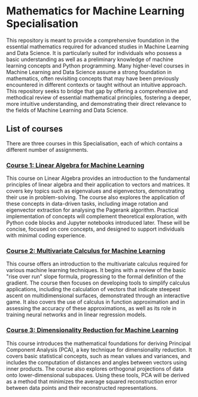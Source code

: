 # Mathematics for Machine Learning Specialisation

This repository is meant to provide a comprehensive foundation in the essential mathematics required for advanced studies in Machine Learning and Data Science. It is particularly suited for individuals who possess a basic understanding as well as a preliminary knowledge of machine learning concepts and Python programming. Many higher-level courses in Machine Learning and Data Science assume a strong foundation in mathematics, often revisiting concepts that may have been previously encountered in different contexts or taught without an intuitive approach. This repository seeks to bridge that gap by offering a comprehensive and methodical review of essential mathematical principles, fostering a deeper, more intuitive understanding, and demonstrating their direct relevance to the fields of Machine Learning and Data Science.

## List of courses

There are three courses in this Specialisation, each of which contains a different number of assignments.

### [Course 1: Linear Algebra for Machine Learning](1%20-%20Linear%20algebra/README.md)

This course on Linear Algebra provides an introduction to the fundamental principles of linear algebra and their application to vectors and matrices. It covers key topics such as eigenvalues and eigenvectors, demonstrating their use in problem-solving. The course also explores the application of these concepts in data-driven tasks, including image rotation and eigenvector extraction for analysing the Pagerank algorithm. Practical implementation of concepts will complement theoretical exploration, with Python code blocks and Jupyter notebooks introduced later. These will be concise, focused on core concepts, and designed to support individuals with minimal coding experience.

### [Course 2: Multivariate Calculus for Machine Learning](2%20-%20Multivariate%20calculus/README.md)

This course offers an introduction to the multivariate calculus required for various machine learning techniques. It begins with a review of the basic "rise over run" slope formula, progressing to the formal definition of the gradient. The course then focuses on developing tools to simplify calculus applications, including the calculation of vectors that indicate steepest ascent on multidimensional surfaces, demonstrated through an interactive game.
It also covers the use of calculus in function approximation and in assessing the accuracy of these approximations, as well as its role in training neural networks and in linear regression models.

### [Course 3: Dimensionality Reduction for Machine Learning](3%20-%20PCA/README.md)

This course introduces the mathematical foundations for deriving Principal Component Analysis (PCA), a key technique for dimensionality reduction. It covers basic statistical concepts, such as mean values and variances, and includes the computation of distances and angles between vectors using inner products. The course also explores orthogonal projections of data onto lower-dimensional subspaces. Using these tools, PCA will be derived as a method that minimizes the average squared reconstruction error between data points and their reconstructed representations.
